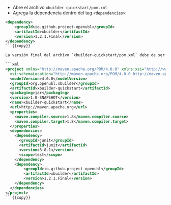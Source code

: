 - Abre el archivo `xbuilder-quickstart/pom.xml`
- Agrega la dependencia dentro del tag `<dependencies>`:

```xml
<dependency>
    <groupId>io.github.project-openubl</groupId>
    <artifactId>xbuilder</artifactId>
    <version>1.2.1.Final</version>
</dependency>
```{{copy}}

La versión final del archivo `xbuilder-quickstart/pom.xml` debe de ser:

```xml
<project xmlns="http://maven.apache.org/POM/4.0.0" xmlns:xsi="http://www.w3.org/2001/XMLSchema-instance"
  xsi:schemaLocation="http://maven.apache.org/POM/4.0.0 http://maven.apache.org/maven-v4_0_0.xsd">
  <modelVersion>4.0.0</modelVersion>
  <groupId>org.openubl.xbuilder</groupId>
  <artifactId>xbuilder-quickstart</artifactId>
  <packaging>jar</packaging>
  <version>1.0-SNAPSHOT</version>
  <name>xbuilder-quickstart</name>
  <url>http://maven.apache.org</url>
  <properties>
    <maven.compiler.source>1.8</maven.compiler.source>
    <maven.compiler.target>1.8</maven.compiler.target>
  </properties>
  <dependencies>
    <dependency>
      <groupId>junit</groupId>
      <artifactId>junit</artifactId>
      <version>3.8.1</version>
      <scope>test</scope>
    </dependency>
    <dependency>
        <groupId>io.github.project-openubl</groupId>
        <artifactId>xbuilder</artifactId>
        <version>1.2.1.Final</version>
    </dependency>
  </dependencies>
</project>
```{{copy}}
